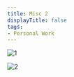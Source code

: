 ```yaml
---
title: Misc 2
displayTitle: false
tags: 
- Personal Work
---
```


![1](https://d2w9rnfcy7mm78.cloudfront.net/12304738/original_ad3cb1856711a651ed2a6ca538c18ecc.jpg?1624112150?bc=0)

![2](https://d2w9rnfcy7mm78.cloudfront.net/12304735/original_7ffed7348fd1c2ed6aabc648215fd3da.jpg?1624111982?bc=0)
